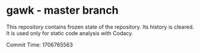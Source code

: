 # gawk - master branch

This repository contains frozen state of the repository.
Its history is cleared. It is used only for static code
analysis with Codacy.

Commit Time: 1706765563